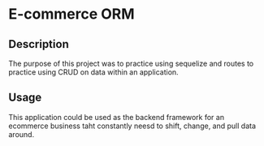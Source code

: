 # E-commerce ORM

## Description
The purpose of this project was to practice using sequelize and routes to practice using CRUD on data within an application. 

## Usage
This application could be used as the backend framework for an ecommerce business taht constantly neesd to shift, change, and pull data around.


